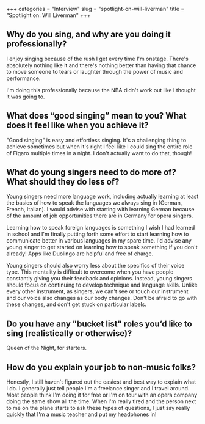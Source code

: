 +++
categories = "Interview"
slug = "spotlight-on-will-liverman"
title = "Spotlight on: Will Liverman"
+++

## Why do you sing, and why are you doing it professionally?

I enjoy singing because of the rush I get every time I'm onstage. There's absolutely nothing like it and there's nothing better than having that chance to move someone to tears or laughter through the power of music and performance. 

I'm doing this professionally because the NBA didn't work out like I thought it was going to.

## What does “good singing” mean to you? What does it feel like when you achieve it?

"Good singing" is easy and effortless singing. It's a challenging thing to achieve sometimes but when it's right I feel like I could sing the entire role of Figaro multiple times in a night. I don't actually want to do that, though!

## What do young singers need to do more of? What should they do less of?

Young singers need more language work, including actually learning at least the basics of how to speak the languages we always sing in (German, French, Italian). I would advise with starting with learning German because of the amount of job opportunities there are in Germany for opera singers. 

Learning how to speak foreign languages is something I wish I had learned in school and I'm finally putting forth some effort to start learning how to communicate better in various languages in my spare time. I'd advise any young singer to get started on learning how to speak something if you don't already! Apps like Duolingo are helpful and free of charge. 

Young singers should also worry less about the specifics of their voice type. This mentality is difficult to overcome when you have people constantly giving you their feedback and opinions. Instead, young singers should focus on continuing to develop technique and language skills. Unlike every other instrument, as singers, we can't see or touch our instrument and our voice also changes as our body changes. Don't be afraid to go with these changes, and don't get stuck on particular labels.

## Do you have any "bucket list" roles you’d like to sing (realistically or otherwise)?

Queen of the Night, for starters. 

## How do you explain your job to non-music folks?

Honestly, I still haven't figured out the easiest and best way to explain what I do. I generally just tell people I'm a freelance singer and I travel around.  Most people think I'm doing it for free or I'm on tour with an opera company doing the same show all the time. When I'm really tired and the person next to me on the plane starts to ask these types of questions, I just say really quickly that I'm a music teacher and put my headphones in!
